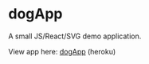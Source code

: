 # dogApp

A small JS/React/SVG demo application.

View app here: [dogApp](https://dog-styler.herokuapp.com) (heroku)